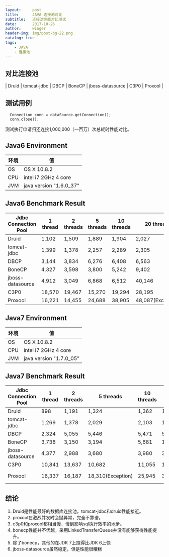```yaml
---
layout:     post
title:      JAVA 连接池对比
subtitle:   连接池性能对比测试
date:       2017-10-26
author:     winger
header-img: img/post-bg-22.png
catalog: true
tags:
    - JAVA
    - 连接池
---
```


## 对比连接池

| Druid | tomcat-jdbc | DBCP | BoneCP | jboss-datasource | C3P0 | Proxool |

## 测试用例
```
  Connection conn = dataSource.getConnection();
  conn.close();
```
测试执行申请归还连接1,000,000（一百万）次总耗时性能对比。


## Java6 Environment

| 环境 | 值 |
| --- | --- |
|OS|OS X 10.8.2 |
|CPU|intel i7 2GHz 4 core |
|JVM|java version "1.6.0_37" |

## Java6 Benchmark Result

|Jdbc Connection Pool |1 thread|2 threads|5 threads|10 threads|20 threads|50 threads|
|--- | --- | --- | ---| ---| ---| --- |
|Druid|1,102|1,509|1,889| 1,904 |2,027|1,977|
|tomcat-jdbc|1,399|1,378|2,257|2,289|2,305|2,503|
|DBCP|3,144|3,834|6,276|6,408|6,563|6,783|
|BoneCP|4,327|3,598|3,800|5,242|9,402|19,066|
|jboss-datasource|4,912|3,049|6,868|6,512|40,146|43,748|
|C3P0|18,570|19,467|15,270|19,294|28,195|66,677|
|Proxool|16,221|14,455|24,688|38,905|48,087(Exception)|58,238(Exception)|


## Java7 Environment

| 环境 | 值 |
| --- | --- |
|OS|OS X 10.8.2|
|CPU|intel i7 2GHz 4 core|
|JVM|java version "1.7.0_05"|


## Java7 Benchmark Result

|Jdbc Connection Pool|1 thread|2 threads|5 threads|10 threads|20 threads|50 threads|
|--- | --- | --- | ---| ---| ---| --- |
|Druid|898|1,191|1,324|1,362|1,325|1,459|
|tomcat-jdbc|1,269|1,378|2,029|2,103|1,879|2,025|
|DBCP|2,324|5,055|5,446|5,471|5,524|5,415|
|BoneCP|3,738|3,150|3,194|5,681|11,018|23,125|
|jboss-datasource|4,377|2,988|3,680|3,980|32,708|37,742|
|C3P0|10,841|13,637|10,682|11,055|14,497|20,351|
|Proxool|16,337|16,187|18,310(Exception)|25,945|33,706(Exception)|39,501 (Exception)|


## 结论
1. Druid是性能最好的数据库连接池，tomcat-jdbc和druid性能接近。
2. proxool在激烈并发时会抛异常，完全不靠谱。
3. c3p0和proxool都相当慢，慢到影响sql执行效率的地步。
4. bonecp性能并不优越，采用LinkedTransferQueue并没有能够获得性能提升。
5. 除了bonecp，其他的在JDK 7上跑得比JDK 6上快
6. jboss-datasource虽然稳定，但是性能很糟糕



